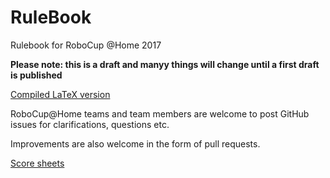 RuleBook
========

Rulebook for RoboCup @Home 2017

**Please note: this is a draft and manyy things will change until a first draft is published**

[Compiled LaTeX version](http://latex.aslushnikov.com/compile?git=git://github.com/RoboCupAtHome/RuleBook.git&target=Rulebook.tex)

RoboCup@Home teams and team members are welcome to post GitHub issues for clarifications, questions etc. 

Improvements are also welcome in the form of pull requests. 

[Score sheets](http://latex.aslushnikov.com/compile?git=git://github.com/RoboCupAtHome/RuleBook.git&target=score_sheets.tex)
